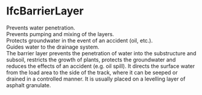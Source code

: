 IfcBarrierLayer
===============
Prevents water penetration.  
Prevents pumping and mixing of the layers.  
Protects groundwater in the event of an accident (oil, etc.).  
Guides water to the drainage system.  
The barrier layer prevents the penetration of water into the substructure and
subsoil, restricts the growth of plants, protects the groundwater and reduces
the effects of an accident (e.g. oil spill). It directs the surface water from
the load area to the side of the track, where it can be seeped or drained in a
controlled manner. It is usually placed on a levelling layer of asphalt
granulate.


